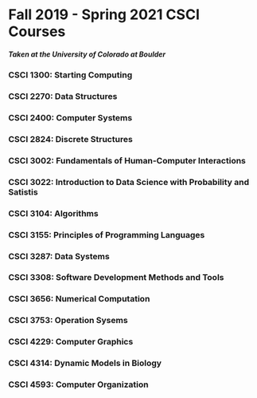 # Fall 2019 - Spring 2021 CSCI Courses 
##### Taken at the University of Colorado at Boulder 


### CSCI 1300: Starting Computing 

### CSCI 2270: Data Structures 
### CSCI 2400: Computer Systems 
### CSCI 2824: Discrete Structures

### CSCI 3002: Fundamentals of Human-Computer Interactions
### CSCI 3022: Introduction to Data Science with Probability and Satistis 
### CSCI 3104: Algorithms 
### CSCI 3155: Principles of Programming Languages 
### CSCI 3287: Data Systems 
### CSCI 3308: Software Development Methods and Tools 
### CSCI 3656: Numerical Computation 
### CSCI 3753: Operation Sysems 

### CSCI 4229: Computer Graphics 
### CSCI 4314: Dynamic Models in Biology 
### CSCI 4593: Computer Organization 
